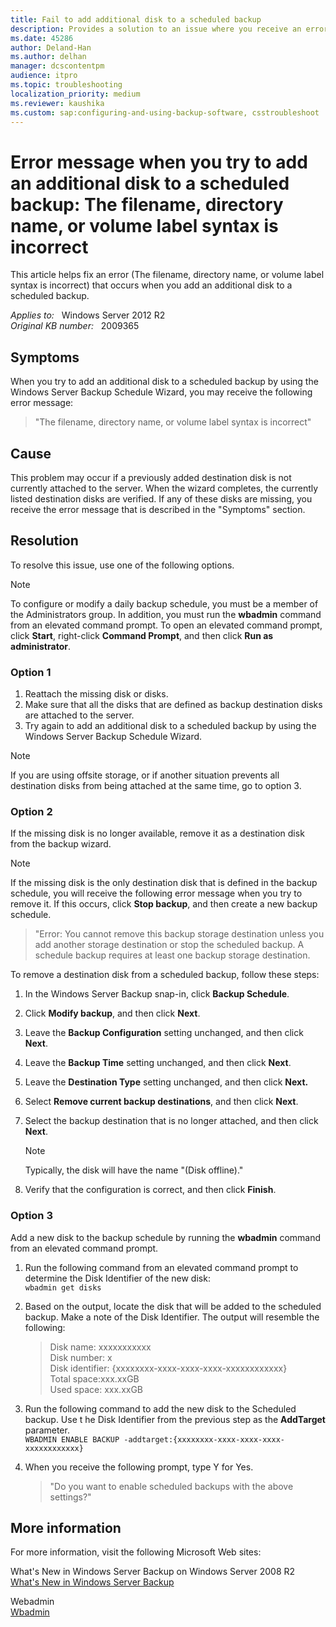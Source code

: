 ```yaml
---
title: Fail to add additional disk to a scheduled backup
description: Provides a solution to an issue where you receive an error message when you try to add an additional disk to a scheduled backup.
ms.date: 45286
author: Deland-Han
ms.author: delhan
manager: dcscontentpm
audience: itpro
ms.topic: troubleshooting
localization_priority: medium
ms.reviewer: kaushika
ms.custom: sap:configuring-and-using-backup-software, csstroubleshoot
---
```

# Error message when you try to add an additional disk to a scheduled backup: The filename, directory name, or volume label syntax is incorrect

This article helps fix an error (The filename, directory name, or volume label syntax is incorrect) that occurs when you add an additional disk to a scheduled backup.

_Applies to:_ &nbsp; Windows Server 2012 R2  
_Original KB number:_ &nbsp; 2009365

## Symptoms

When you try to add an additional disk to a scheduled backup by using the Windows Server Backup Schedule Wizard, you may receive the following error message:  
> "The filename, directory name, or volume label syntax is incorrect"

## Cause

This problem may occur if a previously added destination disk is not currently attached to the server. When the wizard completes, the currently listed destination disks are verified. If any of these disks are missing, you receive the error message that is described in the "Symptoms" section.  

## Resolution

To resolve this issue, use one of the following options.
 > [!NOTE]
 > To configure or modify a daily backup schedule, you must be a member of the Administrators group. In addition, you must run the **wbadmin** command from an elevated command prompt. To open an elevated command prompt, click **Start**, right-click **Command Prompt**, and then click **Run as administrator**.  

### Option 1

1. Reattach the missing disk or disks.
2. Make sure that all the disks that are defined as backup destination disks are attached to the server.
3. Try again to add an additional disk to a scheduled backup by using the Windows Server Backup Schedule Wizard.  

> [!NOTE]
> If you are using offsite storage, or if another situation prevents all destination disks from being attached at the same time, go to option 3.

### Option 2

If the missing disk is no longer available, remove it as a destination disk from the backup wizard.
 > [!NOTE]
 If the missing disk is the only destination disk that is defined in the backup schedule, you will receive the following error message when you try to remove it. If this occurs, click **Stop backup**, and then create a new backup schedule.  

>"Error: You cannot remove this backup storage destination unless you add another storage destination or stop the scheduled backup. A schedule backup requires at least one backup storage destination.  

To remove a destination disk from a scheduled backup, follow these steps:  

1. In the Windows Server Backup snap-in, click **Backup Schedule**.

2. Click **Modify backup**, and then click **Next**.
3. Leave the **Backup Configuration** setting unchanged, and then click **Next**.
4. Leave the **Backup Time** setting unchanged, and then click **Next**.
5. Leave the **Destination Type** setting unchanged, and then click **Next.**  
6. Select **Remove current backup destinations**, and then click **Next**.
7. Select the backup destination that is no longer attached, and then click **Next**.  

    > [!NOTE]
    > Typically, the disk will have the name "(Disk offline)."

8. Verify that the configuration is correct, and then click **Finish**.  
  
### Option 3

Add a new disk to the backup schedule by running the **wbadmin** command from an elevated command prompt.  

1. Run the following command from an elevated command prompt to determine the Disk Identifier of the new disk:  
`wbadmin get disks`  

2. Based on the output, locate the disk that will be added to the scheduled backup. Make a note of the Disk Identifier. The output will resemble the following:  

    > Disk name: xxxxxxxxxxx  
    Disk number: x  
    Disk identifier: {xxxxxxxx-xxxx-xxxx-xxxx-xxxxxxxxxxxx}  
    Total space:xxx.xxGB  
    Used space: xxx.xxGB  

3. Run the following command to add the new disk to the Scheduled backup.  Use t he Disk Identifier from the previous step as the **AddTarget** parameter.  
`WBADMIN ENABLE BACKUP -addtarget:{xxxxxxxx-xxxx-xxxx-xxxx-xxxxxxxxxxxx}`  

4. When you receive the following prompt, type Y for Yes.

    > "Do you want to enable scheduled backups with the above settings?"  

## More information

For more information, visit the following Microsoft Web sites:

What's New in Windows Server Backup on Windows Server 2008 R2  
[What's New in Windows Server Backup](https://technet.microsoft.com/library/ee344835%28WS.10%29.aspx)  

Webadmin  
[Wbadmin](https://technet.microsoft.com/library/cc754015%28WS.10%29.aspx)
